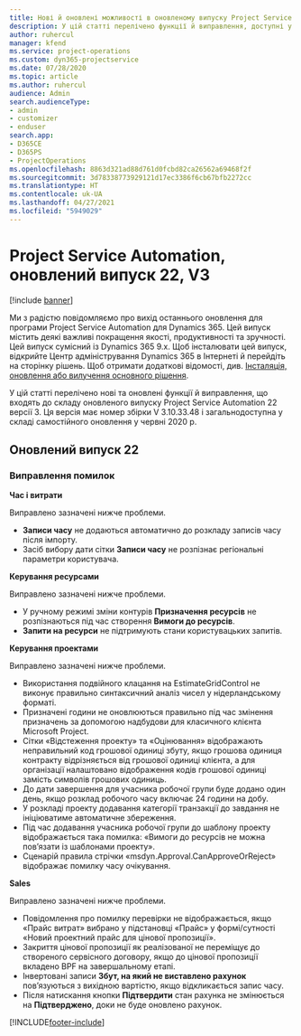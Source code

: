 ```yaml
---
title: Нові й оновлені можливості в оновленому випуску Project Service Automation 22 версії 3
description: У цій статті перелічено функції й виправлення, доступні у випуску Project Service Automation 22, V3.
author: ruhercul
manager: kfend
ms.service: project-operations
ms.custom: dyn365-projectservice
ms.date: 07/28/2020
ms.topic: article
ms.author: ruhercul
audience: Admin
search.audienceType:
- admin
- customizer
- enduser
search.app:
- D365CE
- D365PS
- ProjectOperations
ms.openlocfilehash: 8863d321ad88d761d0fcbd82ca26562a69468f2f
ms.sourcegitcommit: 3d78338773929121d17ec3386f6cb67bfb2272cc
ms.translationtype: HT
ms.contentlocale: uk-UA
ms.lasthandoff: 04/27/2021
ms.locfileid: "5949029"
---
```

# <a name="project-service-automation-update-release-22-v3"></a>Project Service Automation, оновлений випуск 22, V3

[!include [banner](../includes/psa-now-project-operations.md)]

Ми з радістю повідомляємо про вихід останнього оновлення для програми Project Service Automation для Dynamics 365. Цей випуск містить деякі важливі покращення якості, продуктивності та зручності. Цей випуск сумісний із Dynamics 365 9.x. Щоб інсталювати цей випуск, відкрийте Центр адміністрування Dynamics 365 в Інтернеті й перейдіть на сторінку рішень. Щоб отримати додаткові відомості, див. [Інсталяція, оновлення або вилучення основного рішення](/power-platform/admin/install-remove-preferred-solution).

У цій статті перелічено нові та оновлені функції й виправлення, що входять до складу оновленого випуску Project Service Automation 22 версії 3. Ця версія має номер збірки V 3.10.33.48 і загальнодоступна у складі самостійного оновлення у червні 2020 р.

## <a name="update-release-22"></a>Оновлений випуск 22

### <a name="bug-fixes"></a>Виправлення помилок



**Час і витрати**

Виправлено зазначені нижче проблеми.

- **Записи часу** не додаються автоматично до розкладу записів часу після імпорту.
- Засіб вибору дати сітки **Записи часу** не розпізнає регіональні параметри користувача.

**Керування ресурсами**

Виправлено зазначені нижче проблеми.

- У ручному режимі зміни контурів **Призначення ресурсів** не розпізнаються під час створення **Вимоги до ресурсів**.
- **Запити на ресурси** не підтримують стани користувацьких запитів.

**Керування проектами**

Виправлено зазначені нижче проблеми.

- Використання подвійного клацання на EstimateGridControl не виконує правильно синтаксичний аналіз чисел у нідерландському форматі.
- Призначені години не оновлюються правильно під час змінення призначень за допомогою надбудови для класичного клієнта Microsoft Project.
- Сітки «Відстеження проекту» та «Оцінювання» відображають неправильний код грошової одиниці збуту, якщо грошова одиниця контракту відрізняється від грошової одиниці клієнта, а для організації налаштовано відображення кодів грошової одиниці замість символів грошових одиниць.
- До дати завершення для учасника робочої групи буде додано один день, якщо розклад робочого часу включає 24 години на добу.
- У розкладі проекту додавання категорії транзакції до завдання не ініціюватиме автоматичне збереження.
- Під час додавання учасника робочої групи до шаблону проекту відображається така помилка: «Вимоги до ресурсів не можна пов’язати із шаблонами проекту». 
- Сценарій правила стрічки «msdyn.Approval.CanApproveOrReject» відображає помилку часу очікування.

**Sales**

Виправлено зазначені нижче проблеми.

- Повідомлення про помилку перевірки не відображається, якщо «Прайс витрат» вибрано у підстановці «Прайс» у формі/сутності «Новий проектний прайс для цінової пропозиції».
- Закриття цінової пропозиції як реалізованої не переміщує до створеного сервісного договору, якщо до цінової пропозиції вкладено BPF на завершальному етапі.
- Інвертовані записи **Збут, на який не виставлено рахунок** пов’язуються з вихідною вартістю, якщо відкликається запис часу.
- Після натискання кнопки **Підтвердити** стан рахунка не змінюється на **Підтверджено**, доки не буде оновлено рахунок.


[!INCLUDE[footer-include](../includes/footer-banner.md)]